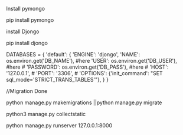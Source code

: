Install pymongo 

pip install pymongo


install Djongo

pip install djongo




DATABASES = {
    'default': {
        'ENGINE': 'djongo',
        'NAME': os.environ.get('DB_NAME'), #here
        'USER': os.environ.get('DB_USER'), #here
    #     'PASSWORD': os.environ.get('DB_PASS'), #here
    #     'HOST': '127.0.0.1',
    #     'PORT': '3306',
    #     'OPTIONS': {'init_command': "SET sql_mode='STRICT_TRANS_TABLES'"},
    }
}


//Migration Done

python manage.py makemigrations ||python manage.py migrate 



python3 manage.py collectstatic 

python manage.py runserver 127.0.0.1:8000
